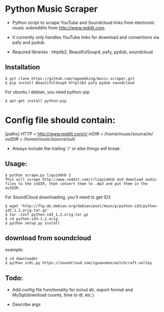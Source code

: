 Python Music Scraper
======

* Python script to scrape YouTube and Soundcloud links from electronic music subreddits from http://www.reddit.com.

* It currently only handles YouTube links for download and convertions via pafy and pydub.

* Required libraries :  httplib2, BeautifulSoup4, pafy, pydub, soundcloud


## Installation

    $ git clone https://github.com/sqweebking/music-scraper.git
    $ pip install BeautifulSoup4 httplib2 pafy pydub soundcloud

For ubuntu / debian, you need python-pip

    $ apt-get install python-pip

# Config file should contain: 
[paths]
HTTP = http://www.reddit.com/r/
inDIR = /home/music/source/in/
outDIR = /home/music/source/out/
* Always include the trailing '/' or else things will break.

## Usage:
    $ python scrape.py liquiddnb 1
    This will scrape http://www.reddit.com/r/liquiddnb and download audio files to the inDIR, then convert them to .mp3 and put them in the outDIR.
    
For SoundCloud downloading, you'll need to get ID3

    $ wget 'http://ftp.de.debian.org/debian/pool/main/p/python-id3/python-id3_1.2.orig.tar.gz'
    $ tar -zxvf python-id3_1.2.orig.tar.gz
    $ cd python-id3-1.2.orig
    $ python setup.py install
    
## download from soundcloud

example:


    $ cd downloader
    $ python scDL.py https://soundcloud.com/iguanodon/witchcraft-valley



## Todo: 

* Add config file functionality for in/out dir, export format and MySql(download counts, time to dl, etc.)

* Describe args
